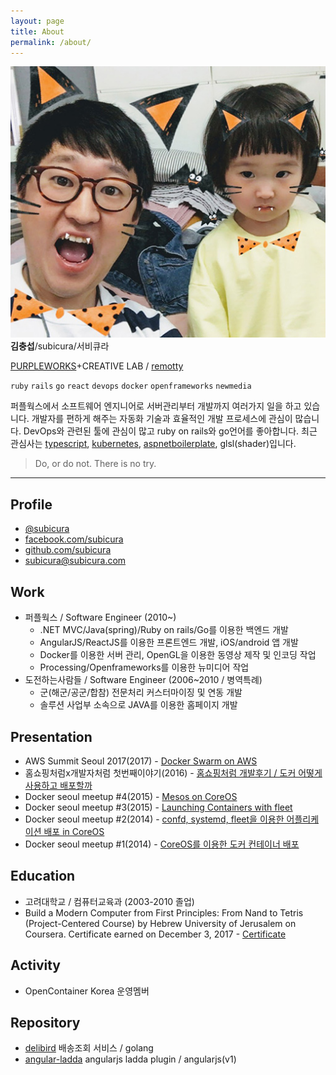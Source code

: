 ```yaml
---
layout: page
title: About
permalink: /about/
---
```


<div class="profile">
    <img class="profile-img" src="/assets/images/me.jpg" alt="우주랑 :)" />
    <div class="name"><b>김충섭</b>/subicura/서비큐라</div>
</div>

[PURPLEWORKS](http://purpleworks.co.kr)+CREATIVE LAB / [remotty](http://blog.remotty.com/blog/)

`ruby` `rails` `go` `react` `devops` `docker` `openframeworks` `newmedia`

퍼플웍스에서 소프트웨어 엔지니어로 서버관리부터 개발까지 여러가지 일을 하고 있습니다. 개발자를 편하게 해주는 자동화 기술과 효율적인 개발 프로세스에 관심이 많습니다. DevOps와 관련된 툴에 관심이 많고 ruby on rails와 go언어를 좋아합니다. 최근 관심사는 [typescript](https://www.typescriptlang.org/), [kubernetes](https://kubernetes.io/), [aspnetboilerplate](https://aspnetboilerplate.com/), glsl(shader)입니다.


> Do, or do not. There is no try.

---

## Profile

- <i class="nf nf-fa-twitter"></i> [@subicura](https://twitter.com/subicura/)
- <i class="nf nf-fa-facebook"></i> [facebook.com/subicura](https://www.facebook.com/subicura)
- <i class="nf nf-fa-github"></i> [github.com/subicura](https://github.com/subicura/)
- <i class="nf nf-oct-mail"></i> [subicura@subicura.com](mailto:subicura@subicura.com)

## Work

- 퍼플웍스 / Software Engineer (2010~)
  - .NET MVC/Java(spring)/Ruby on rails/Go를 이용한 백엔드 개발
  - AngularJS/ReactJS를 이용한 프론트엔드 개발, iOS/android 앱 개발
  - Docker를 이용한 서버 관리, OpenGL을 이용한 동영상 제작 및 인코딩 작업
  - Processing/Openframeworks를 이용한 뉴미디어 작업
- 도전하는사람들 / Software Engineer (2006~2010 / 병역특례)
  - 군(해군/공군/합참) 전문처리 커스터마이징 및 연동 개발
  - 솔루션 사업부 소속으로 JAVA를 이용한 홈페이지 개발

## Presentation
 
- AWS Summit Seoul 2017(2017) - [Docker Swarm on AWS](https://youtu.be/16LNWMqphOA)
- 홈쇼핑처럼x개발자처럼 첫번째이야기(2016) - [홈쇼핑처럼 개발후기 / 도커 어떻게 사용하고 배포할까](https://www.facebook.com/purpleworks.co.kr/videos/1206111219462679/)
- Docker seoul meetup #4(2015) - [Mesos on CoreOS](https://www.slideshare.net/subicura/mesos-on-coreos)
- Docker seoul meetup #3(2015) - [Launching Containers with fleet](https://www.slideshare.net/subicura/launching-containers-with-fleet)
- Docker seoul meetup #2(2014) - [confd, systemd, fleet을 이용한 어플리케이션 배포 in CoreOS](https://www.slideshare.net/subicura/confd-systemd-fleet-in-coreos)
- Docker seoul meetup #1(2014) - [CoreOS를 이용한 도커 컨테이너 배포](https://www.slideshare.net/subicura/coreos-38279596)

## Education

- 고려대학교 / 컴퓨터교육과 (2003-2010 졸업)
- Build a Modern Computer from First Principles: From Nand to Tetris (Project-Centered Course) by Hebrew University of Jerusalem on Coursera. Certificate earned on December 3, 2017 - [Certificate](https://www.coursera.org/account/accomplishments/certificate/KLLZW83NATXF)

## Activity

- OpenContainer Korea 운영멤버

## Repository

- [delibird](https://github.com/purpleworks/delibird) 배송조회 서비스 / golang
- [angular-ladda](https://github.com/remotty/angular-ladda) angularjs ladda plugin / angularjs(v1)
